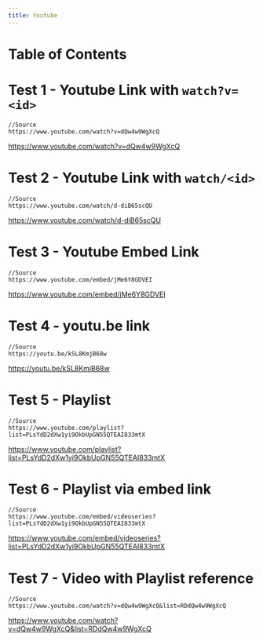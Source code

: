 ```yaml
---
title: Youtube
---
```


# Table of Contents

# Test 1 - Youtube Link with `watch?v=<id>`

```
//Source
https://www.youtube.com/watch?v=dQw4w9WgXcQ
```

https://www.youtube.com/watch?v=dQw4w9WgXcQ

# Test 2 - Youtube Link with `watch/<id>`

```
//Source
https://www.youtube.com/watch/d-diB65scQU
```

https://www.youtube.com/watch/d-diB65scQU

# Test 3 - Youtube Embed Link

```
//Source
https://www.youtube.com/embed/jMe6Y8GDVEI
```

https://www.youtube.com/embed/jMe6Y8GDVEI

# Test 4 - youtu.be link

```
//Source
https://youtu.be/kSL8KmjB68w
```

https://youtu.be/kSL8KmjB68w

# Test 5 - Playlist

```
//Source
https://www.youtube.com/playlist?list=PLsYdD2dXw1yi9OkbUpGN55QTEAI833mtX
```

https://www.youtube.com/playlist?list=PLsYdD2dXw1yi9OkbUpGN55QTEAI833mtX

# Test 6 - Playlist via embed link

```
//Source
https://www.youtube.com/embed/videoseries?list=PLsYdD2dXw1yi9OkbUpGN55QTEAI833mtX
```

https://www.youtube.com/embed/videoseries?list=PLsYdD2dXw1yi9OkbUpGN55QTEAI833mtX

# Test 7 - Video with Playlist reference
```
//Source
https://www.youtube.com/watch?v=dQw4w9WgXcQ&list=RDdQw4w9WgXcQ
```

https://www.youtube.com/watch?v=dQw4w9WgXcQ&list=RDdQw4w9WgXcQ

